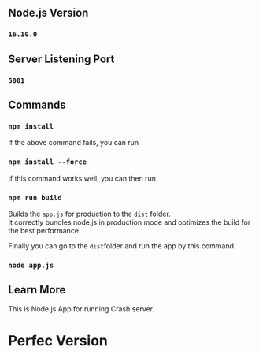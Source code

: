 ## Node.js Version

### `16.10.0`

## Server Listening Port

### `5001`

## Commands

### `npm install`

If the above command fails, you can run

### `npm install --force`

If this command works well, you can then run

### `npm run build`

Builds the `app.js` for production to the `dist` folder.\
It correctly bundles node.js in production mode and optimizes the build for the best performance.

Finally you can go to the `dist`folder and run the app by this command.

### `node app.js`

## Learn More

This is Node.js App for running Crash server.


# Perfec Version